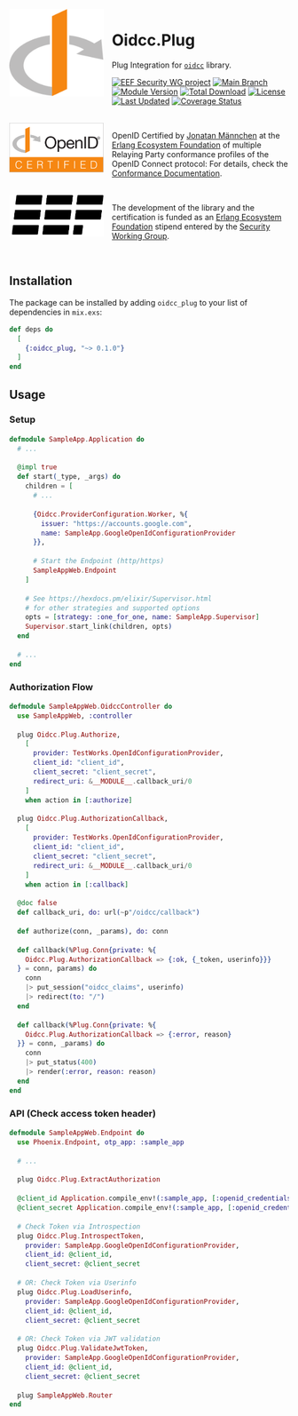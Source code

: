 <div style="margin-right: 15px; float: left;">
  <img
    align="left"
    src="assets/logo.svg"
    alt="OpenID Connect Logo"
    width="170px"
  />
</div>

# Oidcc.Plug

Plug Integration for [`oidcc`](https://hex.pm/packages/oidcc) library.

[![EEF Security WG project](https://img.shields.io/badge/EEF-Security-black)](https://github.com/erlef/security-wg)
[![Main Branch](https://github.com/erlef/oidcc_plug/actions/workflows/branch_main.yml/badge.svg?branch=main)](https://github.com/erlef/oidcc_plug/actions/workflows/branch_main.yml)
[![Module Version](https://img.shields.io/hexpm/v/oidcc_plug.svg)](https://hex.pm/packages/oidcc_plug)
[![Total Download](https://img.shields.io/hexpm/dt/oidcc_plug.svg)](https://hex.pm/packages/oidcc_plug)
[![License](https://img.shields.io/hexpm/l/oidcc_plug.svg)](https://github.com/erlef/oidcc_plug/blob/main/LICENSE)
[![Last Updated](https://img.shields.io/github/last-commit/erlef/oidcc_plug.svg)](https://github.com/erlef/oidcc_plug/commits/master)
[![Coverage Status](https://coveralls.io/repos/github/erlef/oidcc_plug/badge.svg?branch=main)](https://coveralls.io/github/erlef/oidcc_plug?branch=main)

<br clear="left"/>

<picture style="margin-right: 15px; float: left;">
  <source
    media="(prefers-color-scheme: dark)"
    srcset="assets/certified-dark.svg"
    width="170px"
    align="left"
  />
  <source
    media="(prefers-color-scheme: light)"
    srcset="assets/certified-light.svg"
    width="170px"
    align="left"
  />
  <img
    src="assets/certified-light.svg"
    alt="OpenID Connect Certified Logo"
    width="170px"
    align="left"
  />
</picture>

OpenID Certified by [Jonatan Männchen](https://github.com/maennchen) at the
[Erlang Ecosystem Foundation](https://github.com/erlef) of multiple Relaying
Party conformance profiles of the OpenID Connect protocol:
For details, check the
[Conformance Documentation](https://github.com/erlef/oidcc/tree/openid-foundation-certification).

<br clear="left"/>

<picture style="margin-right: 15px; float: left;">
  <source
    media="(prefers-color-scheme: dark)"
    srcset="assets/erlef-logo-dark.svg"
    width="170px"
    align="left"
  />
  <source
    media="(prefers-color-scheme: light)"
    srcset="assets/erlef-logo-light.svg"
    width="170px"
    align="left"
  />
  <img
    src="assets/erlef-logo-light.svg"
    alt="Erlang Ecosystem Foundation Logo"
    width="170px"
    align="left"
  />
</picture>

The development of the library and the certification is funded as an
[Erlang Ecosystem Foundation](https://erlef.org/) stipend entered by the
[Security Working Group](https://erlef.org/wg/security).

<br clear="left"/>

## Installation

The package can be installed by adding `oidcc_plug` to your list of dependencies
in `mix.exs`:

```elixir
def deps do
  [
    {:oidcc_plug, "~> 0.1.0"}
  ]
end
```

## Usage

### Setup

```elixir
defmodule SampleApp.Application do
  # ...

  @impl true
  def start(_type, _args) do
    children = [
      # ...

      {Oidcc.ProviderConfiguration.Worker, %{
        issuer: "https://accounts.google.com",
        name: SampleApp.GoogleOpenIdConfigurationProvider
      }},

      # Start the Endpoint (http/https)
      SampleAppWeb.Endpoint
    ]

    # See https://hexdocs.pm/elixir/Supervisor.html
    # for other strategies and supported options
    opts = [strategy: :one_for_one, name: SampleApp.Supervisor]
    Supervisor.start_link(children, opts)
  end

  # ...
end
```

### Authorization Flow

```elixir
defmodule SampleAppWeb.OidccController do
  use SampleAppWeb, :controller

  plug Oidcc.Plug.Authorize,
    [
      provider: TestWorks.OpenIdConfigurationProvider,
      client_id: "client_id",
      client_secret: "client_secret",
      redirect_uri: &__MODULE__.callback_uri/0
    ]
    when action in [:authorize]

  plug Oidcc.Plug.AuthorizationCallback,
    [
      provider: TestWorks.OpenIdConfigurationProvider,
      client_id: "client_id",
      client_secret: "client_secret",
      redirect_uri: &__MODULE__.callback_uri/0
    ]
    when action in [:callback]

  @doc false
  def callback_uri, do: url(~p"/oidcc/callback")

  def authorize(conn, _params), do: conn

  def callback(%Plug.Conn{private: %{
    Oidcc.Plug.AuthorizationCallback => {:ok, {_token, userinfo}}}
  } = conn, params) do
    conn
    |> put_session("oidcc_claims", userinfo)
    |> redirect(to: "/")
  end

  def callback(%Plug.Conn{private: %{
    Oidcc.Plug.AuthorizationCallback => {:error, reason}
  }} = conn, _params) do
    conn
    |> put_status(400)
    |> render(:error, reason: reason)
  end
end
```

### API (Check access token header)

```elixir
defmodule SampleAppWeb.Endpoint do
  use Phoenix.Endpoint, otp_app: :sample_app

  # ...

  plug Oidcc.Plug.ExtractAuthorization

  @client_id Application.compile_env!(:sample_app, [:openid_credentials, :client_id])
  @client_secret Application.compile_env!(:sample_app, [:openid_credentials, :client_secret])

  # Check Token via Introspection
  plug Oidcc.Plug.IntrospectToken,
    provider: SampleApp.GoogleOpenIdConfigurationProvider,
    client_id: @client_id,
    client_secret: @client_secret

  # OR: Check Token via Userinfo
  plug Oidcc.Plug.LoadUserinfo,
    provider: SampleApp.GoogleOpenIdConfigurationProvider,
    client_id: @client_id,
    client_secret: @client_secret

  # OR: Check Token via JWT validation
  plug Oidcc.Plug.ValidateJwtToken,
    provider: SampleApp.GoogleOpenIdConfigurationProvider,
    client_id: @client_id,
    client_secret: @client_secret

  plug SampleAppWeb.Router
end
```
